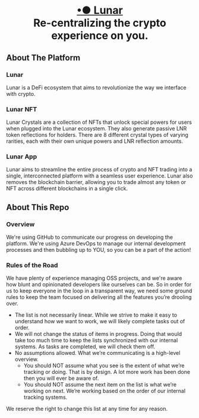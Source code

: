 <div align="center">
<h1>
    <a href="https://www.lunar.io/" target="_blank" >•● Lunar </a><br />
    Re-centralizing the crypto experience on you.
</h1>
</div>

## About The Platform

### Lunar

Lunar is a DeFi ecosystem that aims to revolutionize the way we interface with crypto.

### Lunar NFT

Lunar Crystals are a collection of NFTs that unlock special powers for users when plugged into the Lunar ecosystem. They also generate passive LNR token reflections for holders. There are 8 different crystal types of varying rarities, each with their own unique powers and LNR reflection amounts.

### Lunar App

Lunar aims to streamline the entire process of crypto and NFT trading into a single, interconnected platform with a seamless user experience. Lunar also removes the blockchain barrier, allowing you to trade almost any token or NFT across different blockchains in a single click.

## About This Repo

### Overview
We're using GitHub to communicate our progress on developing the platform. We're using Azure DevOps to manage our internal development processes and then bubbling up to YOU, so you can be a part of the action!

### Rules of the Road
We have plenty of experience managing OSS projects, and we're aware how blunt and opinionated developers like ourselves can be. So in order for us to keep everyone in the loop in a transparent way, we need some ground rules to keep the team focused on delivering all the features you’re drooling over.

- The list is not necessarily linear. While we strive to make it easy to understand how we want to work, we will likely complete tasks out of order.
- We will not change the status of items in progress. Doing that would take too much time to keep the lists synchronized with our internal systems.  As tasks are completed, we will check them off.
- No assumptions allowed. What we’re communicating is a high-level overview. 
  - You should NOT assume what you see is the extent of what we’re tracking or doing. That is by design. A lot more work has been done then you will ever be aware of.
  - You should NOT assume the next item on the list is what we’re working on next. We’re working based on the order of our internal tracking systems.
  
We reserve the right to change this list at any time for any reason. 
